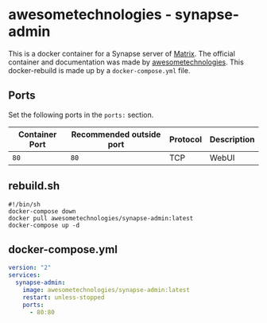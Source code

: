 # awesometechnologies - synapse-admin


This is a docker container for a Synapse server of [Matrix](../matrix.md).
The official container and documentation was made by
[awesometechnologies](https://hub.docker.com/awesometechnologies/synapse-admin).
This docker-rebuild is made up by a `docker-compose.yml` file.

## Ports

Set the following ports in the `ports:` section.

| Container Port | Recommended outside port | Protocol | Description |
| -------------- | ------------------------ | -------- | ----------- |
| `80`           | `80`                     | TCP      | WebUI       |

## rebuild.sh

```shell
#!/bin/sh
docker-compose down
docker pull awesometechnologies/synapse-admin:latest
docker-compose up -d
```

## docker-compose.yml

```yml
version: "2"
services:
  synapse-admin:
    image: awesometechnologies/synapse-admin:latest
    restart: unless-stopped
    ports:
      - 80:80
```
